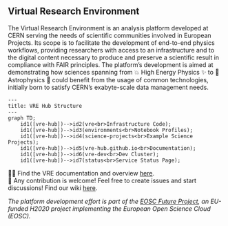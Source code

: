 ## Virtual Research Environment

The Virtual Research Environment is an analysis platform developed at CERN serving the needs of scientific communities involved in European Projects. Its scope is to facilitate the development of end-to-end physics workflows, providing researchers with access to an infrastructure and to the digital content necessary to produce and preserve a scientific result in compliance with FAIR principles. The platform’s development is aimed at demonstrating how sciences spanning from :collision: High Energy Physics :sparkles: to :satellite: Astrophysics :telescope: could benefit from the usage of common technologies, initially born to satisfy CERN’s exabyte-scale data management needs.

```mermaid
---
title: VRE Hub Structure
---
graph TD;
    id1([vre-hub])-->id2(vre<br>Infrastructure Code);
    id1([vre-hub])-->id3(environments<br>Notebook Profiles);
    id1([vre-hub])-->id4(science-projects<br>Example Science Projects);
    id1([vre-hub])-->id5(vre-hub.github.io<br>Documentation);
    id1([vre-hub])-->id6(vre-dev<br>Dev Cluster);
    id1([vre-hub])-->id7(status<br>Service Status Page);    
```

👩‍💻 Find the VRE documentation and overview [here](https://vre-hub.github.io/).  
🌈 Any contribution is welcome! Feel free to create issues and start discussions! Find our wiki [here](https://github.com/vre-hub/vre/wiki).  

*The platform development effort is part of the [EOSC Future Project](https://eoscfuture.eu), an EU-funded H2020 project implementing the European Open Science Cloud (EOSC).*
